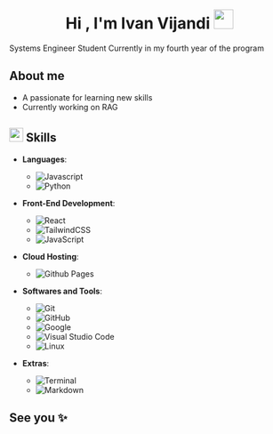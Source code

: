 
<h1 align="center"><b>Hi , I'm Ivan Vijandi </b><img src="https://media.giphy.com/media/hvRJCLFzcasrR4ia7z/giphy.gif" width="35"></h1>
<!-- -->Systems Engineer Student Currently in my fourth year of the program



## About me

- A passionate for learning new skills  
- Currently working on RAG

## <img src="https://media2.giphy.com/media/QssGEmpkyEOhBCb7e1/giphy.gif?cid=ecf05e47a0n3gi1bfqntqmob8g9aid1oyj2wr3ds3mg700bl&rid=giphy.gif" width ="25"><b> Skills</b>

- **Languages**:
  - ![Javascript](https://img.shields.io/badge/Javascript%20-%2314354C.svg?style=for-the-badge&logo=Javascript&logoColor=yellow)
  - ![Python](https://img.shields.io/badge/Python%20-%2314354C.svg?style=for-the-badge&logo=python&logoColor=white)

- **Front-End Development**:
  - ![React](https://img.shields.io/badge/React-%2361DAFB.svg?style=for-the-badge&logo=react&logoColor=black)
  - ![TailwindCSS](https://img.shields.io/badge/TailwindCSS-%2338B2AC.svg?style=for-the-badge&logo=tailwind-css&logoColor=white)
  - ![JavaScript](https://img.shields.io/badge/JavaScript%20-%23F7DF1E.svg?style=for-the-badge&logo=javascript&logoColor=black)

- **Cloud Hosting**:
  - ![Github Pages](https://img.shields.io/badge/GitHub%20Pages-%23327FC7.svg?style=for-the-badge&logo=github&logoColor=white)

- **Softwares and Tools**:
  - ![Git](https://img.shields.io/badge/git-%23F05033.svg?style=for-the-badge&logo=git&logoColor=white)
  - ![GitHub](https://img.shields.io/badge/github-%23121011.svg?style=for-the-badge&logo=github&logoColor=white)
  - ![Google](https://img.shields.io/badge/google-%234285F4.svg?style=for-the-badge&logo=google&logoColor=white)
  - ![Visual Studio Code](https://img.shields.io/badge/Visual%20Studio%20Code-0078d7.svg?style=for-the-badge&logo=visual-studio-code&logoColor=white)
  - ![Linux](https://img.shields.io/badge/Linux-FCC624?style=for-the-badge&logo=linux&logoColor=black)

- **Extras**:
  - ![Terminal](https://img.shields.io/badge/Terminal-%23054020?style=for-the-badge&logo=gnu-bash&logoColor=white)
  - ![Markdown](https://img.shields.io/badge/markdown-%23000000.svg?style=for-the-badge&logo=markdown&logoColor=white)

## See you ✨

